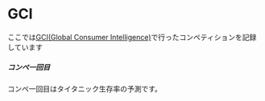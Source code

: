 # GCI
<p>ここでは<a href="https://gci2.t.u-tokyo.ac.jp/archives/course/gci-2024-summer">GCI(Global Consumer Intelligence)</a>で行ったコンペティションを記録しています</p>

##### <section>コンペ一回目</section>
<article>コンペ一回目はタイタニック生存率の予測です。</article>

